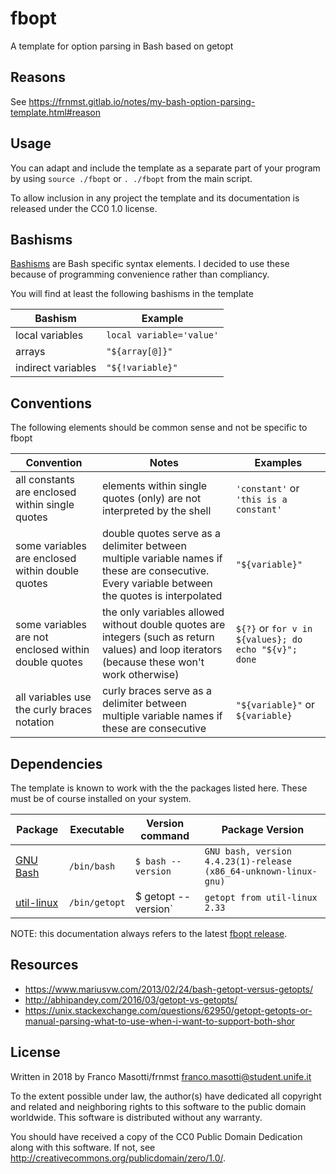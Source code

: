 # fbopt

A template for option parsing in Bash based on getopt

## Reasons

See https://frnmst.gitlab.io/notes/my-bash-option-parsing-template.html#reason

## Usage

You can adapt and include the template as a separate part of your
program by using `source ./fbopt` or `. ./fbopt` from the main
script.

To allow inclusion in any project the template and its documentation is 
released under the CC0 1.0 license.

## Bashisms

[Bashisms](https://mywiki.wooledge.org/Bashism) are Bash specific syntax
elements. I decided to use these because of programming convenience rather than 
compliancy. 

You will find at least the following bashisms in the template

| Bashism | Example |
|---------|---------|
| local variables | `local variable='value'` |
| arrays | `"${array[@]}"` |
| indirect variables | `"${!variable}"` |

## Conventions

The following elements should be common sense and not be specific to fbopt

| Convention | Notes | Examples |
|------------|-------|----------|
| all constants are enclosed within single quotes | elements within single quotes (only) are not interpreted by the shell | `'constant'` or `'this is a constant'` |
| some variables are enclosed within double quotes | double quotes serve as a delimiter between multiple variable names if these are consecutive. Every variable between the quotes is interpolated | `"${variable}"` |
| some variables are not enclosed within double quotes | the only variables allowed without double quotes are integers (such as return values) and loop iterators (because these won't work otherwise) | `${?}` or `for v in ${values}; do echo "${v}"; done` |
| all variables use the curly braces notation | curly braces serve as a delimiter between multiple variable names if these are consecutive | `"${variable}"` or `${variable}` |

## Dependencies

The template is known to work with the the packages listed here. These must be 
of course installed on your system.

| Package | Executable | Version command | Package Version |
|---------|------------|-----------------|-----------------|
| [GNU Bash](http://www.gnu.org/software/bash/bash.html) | `/bin/bash` | `$ bash --version` | `GNU bash, version 4.4.23(1)-release (x86_64-unknown-linux-gnu)` |
| [util-linux](https://www.kernel.org/pub/linux/utils/util-linux/) | `/bin/getopt` | $ getopt --version` | `getopt from util-linux 2.33` |

NOTE: this documentation always refers to the latest [fbopt release](https://github.com/frnmst/fbopt/releases).

## Resources

- https://www.mariusvw.com/2013/02/24/bash-getopt-versus-getopts/
- http://abhipandey.com/2016/03/getopt-vs-getopts/
- https://unix.stackexchange.com/questions/62950/getopt-getopts-or-manual-parsing-what-to-use-when-i-want-to-support-both-shor

## License

Written in 2018 by Franco Masotti/frnmst <franco.masotti@student.unife.it>

To the extent possible under law, the author(s) have dedicated all 
copyright and related and neighboring rights to this software to the public 
domain worldwide. This software is distributed without any warranty.

You should have received a copy of the CC0 Public Domain Dedication along 
with this software. If not, see 
<http://creativecommons.org/publicdomain/zero/1.0/>. 
